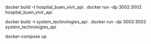 docker build -t hospital_buen_vivir_api . 
docker run -dp 3002:3002 hospital_buen_vivir_api

docker build -t system_technologies_api .
docker run -dp 3003:3003 system_technologies_api

docker-compose up
